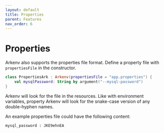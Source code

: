 ```yaml
---
layout: default
title: Properties
parent: Features
nav_order: 6
---
```


# Properties

Arkenv also supports the properties file format. Define a property file with 
`propertiesFile` in the constructor.

```kotlin
class PropertiesArk : Arkenv(propertiesFile = "app.properties") {
    val mysqlPassword: String by argument("--mysql-password")
}
```

Arkenv will look for the file in the resources. 
Like with environment variables, property Arkenv will look for the
snake-case version of any double-hyphen names.

An example properties file could have the following content: 

```properties
mysql_password : JKE9ehnEA
```
